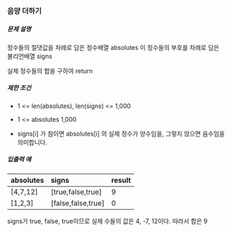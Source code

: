 ### 음양 더하기

##### 문제 설명

정수들의 절댓값을 차례로 담은 정수배열 absolutes
이 정수들의 부호를 차례로 담은 불리언배열 signs

실제 정수들의 합을 구하여 return

##### 제한 조건

- 1 <= len(absolutes), len(signs) <= 1,000
- 1 <= absolutes 1,000

- signs[i] 가 참이면 absolutes[i] 의 실제 정수가 양수임을, 그렇지 않으면 음수임을 의미합니다.

##### 입출력 예

| absolutes | signs              | result |
| :-------- | :----------------- | :----- |
| [4,7,12]  | [true,false,true]  | 9      |
| [1,2,3]   | [false,false,true] | 0      |

signs가 true, false, true이므로
실제 수들의 값은 4, -7, 12이다. 따라서 합은 9
